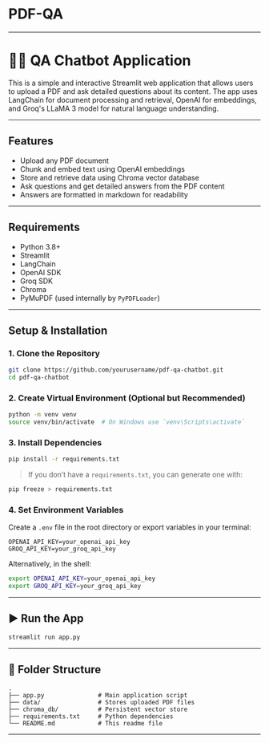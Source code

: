 # PDF-QA
---

# 🦜🔗 QA Chatbot Application

This is a simple and interactive Streamlit web application that allows users to upload a PDF and ask detailed questions about its content. The app uses LangChain for document processing and retrieval, OpenAI for embeddings, and Groq's LLaMA 3 model for natural language understanding.

---

## Features

* Upload any PDF document
* Chunk and embed text using OpenAI embeddings
* Store and retrieve data using Chroma vector database
* Ask questions and get detailed answers from the PDF content
* Answers are formatted in markdown for readability

---

## Requirements

* Python 3.8+
* Streamlit
* LangChain
* OpenAI SDK
* Groq SDK
* Chroma
* PyMuPDF (used internally by `PyPDFLoader`)

---

## Setup & Installation

### 1. Clone the Repository

```bash
git clone https://github.com/yourusername/pdf-qa-chatbot.git
cd pdf-qa-chatbot
```

### 2. Create Virtual Environment (Optional but Recommended)

```bash
python -m venv venv
source venv/bin/activate  # On Windows use `venv\Scripts\activate`
```

### 3. Install Dependencies

```bash
pip install -r requirements.txt
```

> If you don’t have a `requirements.txt`, you can generate one with:

```bash
pip freeze > requirements.txt
```

### 4. Set Environment Variables

Create a `.env` file in the root directory or export variables in your terminal:

```env
OPENAI_API_KEY=your_openai_api_key
GROQ_API_KEY=your_groq_api_key
```

Alternatively, in the shell:

```bash
export OPENAI_API_KEY=your_openai_api_key
export GROQ_API_KEY=your_groq_api_key
```

---

## ▶️ Run the App

```bash
streamlit run app.py
```

---

## 📁 Folder Structure

```
.
├── app.py               # Main application script
├── data/                # Stores uploaded PDF files
├── chroma_db/           # Persistent vector store
├── requirements.txt     # Python dependencies
└── README.md            # This readme file
```

---
